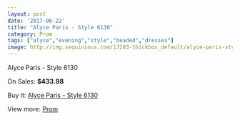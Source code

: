 ```yaml
---
layout: post
date: '2017-06-22'
title: "Alyce Paris - Style 6130"
category: Prom
tags: ["alyce","evening","style","beaded","dresses"]
image: http://img.sequinious.com/17283-thickbox_default/alyce-paris-style-6130.jpg
---
```

Alyce Paris - Style 6130

On Sales: **$433.98**
<a href="https://www.sequinious.com/prom/8167-alyce-paris-style-6130.html"><amp-img layout="responsive" width="600" height="600" src="//img.sequinious.com/17283-thickbox_default/alyce-paris-style-6130.jpg" alt="Alyce Paris - Style 6130 0" /></a>
<a href="https://www.sequinious.com/prom/8167-alyce-paris-style-6130.html"><amp-img layout="responsive" width="600" height="600" src="//img.sequinious.com/17285-thickbox_default/alyce-paris-style-6130.jpg" alt="Alyce Paris - Style 6130 1" /></a>
<a href="https://www.sequinious.com/prom/8167-alyce-paris-style-6130.html"><amp-img layout="responsive" width="600" height="600" src="//img.sequinious.com/17284-thickbox_default/alyce-paris-style-6130.jpg" alt="Alyce Paris - Style 6130 2" /></a>

Buy it: [Alyce Paris - Style 6130](https://www.sequinious.com/prom/8167-alyce-paris-style-6130.html "Alyce Paris - Style 6130")

View more: [Prom](https://www.sequinious.com/7-prom "Prom")